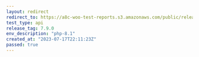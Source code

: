 ```yaml
---
layout: redirect
redirect_to: https://a8c-woo-test-reports.s3.amazonaws.com/public/release/7.9.0/php-8.1/api/index.html
test_type: api
release_tag: 7.9.0
env_description: "php-8.1"
created_at: "2023-07-17T22:11:23Z"
passed: true
---
```

